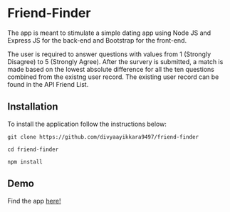 # Friend-Finder #

The app is meant to stimulate a simple dating app using Node JS and Express JS for the back-end and Bootstrap for the front-end. 

The user is required to answer questions with values from 1 (Strongly Disagree) to 5 (Strongly Agree). After the survery is submitted, a match is made based on the lowest absolute difference for all the ten questions combined  from the existng user record. The existing user record can be found in the API Friend List. 

## Installation ##

To install the application follow the instructions below:
```
git clone https://github.com/divyaayikkara9497/friend-finder

cd friend-finder

npm install

```

## Demo ##

Find the app [here!](https://infinite-fjord-21233.herokuapp.com/)


